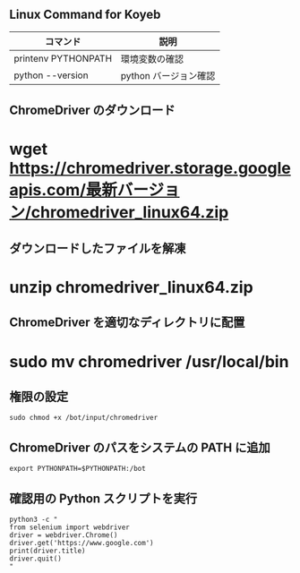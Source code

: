 ## Linux Command for Koyeb

| コマンド            | 説明                  |
| ------------------- | --------------------- |
| printenv PYTHONPATH | 環境変数の確認        |
| python --version    | python バージョン確認 |

## ChromeDriver のダウンロード

# wget https://chromedriver.storage.googleapis.com/最新バージョン/chromedriver_linux64.zip

## ダウンロードしたファイルを解凍

# unzip chromedriver_linux64.zip

## ChromeDriver を適切なディレクトリに配置

# sudo mv chromedriver /usr/local/bin

## 権限の設定

```
sudo chmod +x /bot/input/chromedriver
```

## ChromeDriver のパスをシステムの PATH に追加

```
export PYTHONPATH=$PYTHONPATH:/bot
```

## 確認用の Python スクリプトを実行

```
python3 -c "
from selenium import webdriver
driver = webdriver.Chrome()
driver.get('https://www.google.com')
print(driver.title)
driver.quit()
"
```
